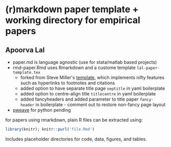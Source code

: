 ﻿# (r)markdown paper template + working directory for empirical papers 

## Apoorva Lal

+ paper.md is language agnostic (use for stata/matlab based projects)
+ rmd-paper.Rmd uses Rmarkdown and a custome template `lal-paper-template.tex` 
  * forked from Steve Miller's [template](https://github.com/svmiller/svm-r-markdown-templates), which implements nifty features such as hyperlinks to footnotes and citations 
  * added option to have separate title page `septitle` in yaml boilerplate
  * added option to centre-align title `titlecentre` in yaml boilerplate
  * added fancyheaders and added parameter to title paper `fancy-header` in boilerplate - comment out to restore non-fancy page layout 
+ [pweave](http://mpastell.com/pweave/docs.html) for python pending

for papers using rmarkdown, plain R files can be extracted using:

```r
library(knitr); knitr::purl('file.Rmd')
```

Includes placeholder directories for code, data, figures, and tables.
